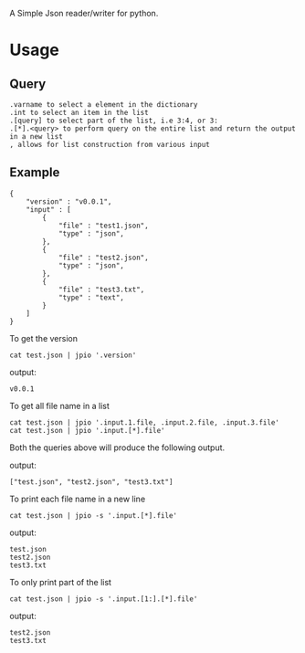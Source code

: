
A Simple Json reader/writer for python.

# Usage

## Query
```
.varname to select a element in the dictionary
.int to select an item in the list
.[query] to select part of the list, i.e 3:4, or 3:
.[*].<query> to perform query on the entire list and return the output in a new list
, allows for list construction from various input
```

## Example
```
{
    "version" : "v0.0.1",
    "input" : [
        {
            "file" : "test1.json",
            "type" : "json",
        },
        {
            "file" : "test2.json",
            "type" : "json",
        },
        {
            "file" : "test3.txt",
            "type" : "text",
        }
    ]
}
```

To get the version
```
cat test.json | jpio '.version'
```

output:
```
v0.0.1
```

To get all file name in a list

```
cat test.json | jpio '.input.1.file, .input.2.file, .input.3.file'
cat test.json | jpio '.input.[*].file'
```
Both the queries above will produce the following output.

output:
```
["test.json", "test2.json", "test3.txt"]
```

To print each file name in a new line
```
cat test.json | jpio -s '.input.[*].file'
```

output:
```
test.json
test2.json
test3.txt
```

To only print part of the list
```
cat test.json | jpio -s '.input.[1:].[*].file'
```

output:
```
test2.json
test3.txt
```
